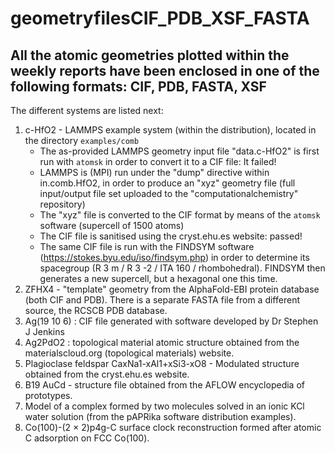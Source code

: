 # geometryfilesCIF_PDB_XSF_FASTA

## All the atomic geometries plotted within the weekly reports have been enclosed in one of the following formats: CIF, PDB, FASTA, XSF

The different systems are listed next:
1. c-HfO2 - LAMMPS example system (within the distribution), located in the directory `examples/comb`
   - The as-provided LAMMPS geometry input file "data.c-HfO2" is first run with `atomsk` in order to convert it to a CIF file: It failed!
   - LAMMPS is (MPI) run under the "dump" directive within in.comb.HfO2, in order to produce an "xyz" geometry file (full input/output file set uploaded to the "computationalchemistry" repository)
   - The "xyz" file is converted to the CIF format by means of the `atomsk` software (supercell of 1500 atoms)
   - The CIF file is sanitised using the cryst.ehu.es website: passed!
   - The same CIF file is run with the FINDSYM software (https://stokes.byu.edu/iso/findsym.php) in order to determine its spacegroup
     (R 3 m / R 3 -2 / ITA 160 / rhombohedral). FINDSYM then generates a new supercell, but a hexagonal one this time.
1. ZFHX4 - "template" geometry from the AlphaFold-EBI protein database (both CIF and PDB). There is a separate FASTA file from a different source, the RCSCB PDB 
   database.
1. Ag(19 10 6) : CIF file generated with software developed by Dr Stephen J Jenkins
1. Ag2PdO2 : topological material atomic structure obtained from the materialscloud.org (topological materials) website.
1. Plagioclase feldspar CaxNa1-xAl1+xSi3-xO8 - Modulated structure obtained from the cryst.ehu.es website.
1. B19 AuCd - structure file obtained from the AFLOW encyclopedia of prototypes.
1. Model of a complex formed by two molecules solved in an ionic KCl water solution (from the pAPRika software distribution examples).
1. Co(100)-(2 × 2)p4g-C surface clock reconstruction formed after atomic C adsorption on FCC Co(100).

